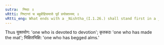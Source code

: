 ```yaml
---
sutra:  निष्ठा ॥
vRtti: निष्टान्तं च बहुव्रीहिसमासे पूर्वं प्रयोक्तव्यम् ॥
vRtti_eng: What ends with a _Nishtha_(I.1.26.) shall stand first in a _Bahuvrihi_ compound.
---
```

Thus युक्तयोग: 'one who is devoted to devotion'; कृतकठः 'one who has made the mat'; भिक्षितभिक्षि: 'one who has begged alms.'
